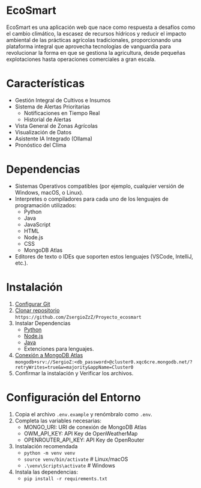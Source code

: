 # EcoSmart<br>
EcoSmart es una aplicación web que nace como respuesta a desafíos como el cambio climático, la escasez de recursos hídricos y reducir el impacto ambiental de las prácticas agrícolas tradicionales, proporcionando una plataforma integral que aprovecha tecnologías de vanguardia para revolucionar la forma en que se gestiona la agricultura, desde pequeñas explotaciones hasta operaciones comerciales a gran escala.
# Características<br>
- Gestión Integral de Cultivos e Insumos
- Sistema de Alertas Prioritarias
  - Notificaciones en Tiempo Real
  - Historial de Alertas
- Vista General de Zonas Agrícolas
- Visualización de Datos
- Asistente IA Integrado (Ollama)
- Pronóstico del Clima
# Dependencias
- Sistemas Operativos compatibles (por ejemplo, cualquier versión de Windows, macOS, o Linux).
- Interpretes o compiladores para cada uno de los lenguajes de programación utilizados:
  - Python
  - Java 
  - JavaScript 
  - HTML
  - Node.js
  - CSS
  - MongoDB Atlas
- Editores de texto o IDEs que soporten estos lenguajes (VSCode, IntelliJ, etc.).
# Instalación
1. [Configurar Git]([docs/CONTRIBUTING.md](https://docs.github.com/es/get-started/git-basics/set-up-git))
2. [Clonar repositorio]([docs/CONTRIBUTING.md](https://docs.github.com/es/repositories/creating-and-managing-repositories/cloning-a-repository))<br>
   `https://github.com/ZsergioZzZ/Proyecto_ecosmart`
3. Instalar Dependencias
   - [Python](https://www.youtube.com/watch?v=yXoiFeK4_Sk)
   - [Node.js](https://www.youtube.com/watch?v=gG7E-n2fjmU)
   - [Java](https://www.youtube.com/watch?v=57ekn6xnrqU)
   - Extenciones para lenguajes.
4. [Conexión a MongoDB Atlas](https://www.youtube.com/watch?v=HsYA3QvWGlk)<br>
   `mongodb+srv://SergioZ:<db_password>@cluster0.xqc6cre.mongodb.net/?retryWrites=true&w=majority&appName=Cluster0`
6. Confirmar la instalación y Verificar los archivos.
# Configuración del Entorno
1. Copia el archivo `.env.example` y renómbralo como `.env`.
2. Completa las variables necesarias:
   - MONGO_URI: URI de conexión de MongoDB Atlas
   - OWM_API_KEY: API Key de OpenWeatherMap
   - OPENROUTER_API_KEY: API Key de OpenRouter
3. Instalación recomendada
   - `python -m venv venv`
   - `source venv/bin/activate`  # Linux/macOS
   - `.\venv\Scripts\activate`    # Windows
4. Instala las dependencias:
   - `pip install -r requirements.txt`



